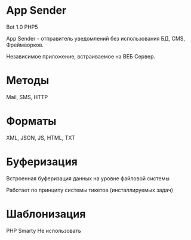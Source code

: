 App Sender
=========
Bot 1.0
PHP5

App Sender - отправитель уведомлений без использования БД, CMS, Фреймворков.

Независимое приложение, встраиваемое на ВЕБ Сервер. 

Методы
=========
Mail, SMS, HTTP

Форматы
=========

XML, JSON, JS, HTML, TXT


Буферизация
=========
Встроенная буферизация данных на уровне файловой системы


Работает по принципу системы тикетов (инсталлируемых задач)

Шаблонизация
=========
PHP
Smarty
Не использовать

